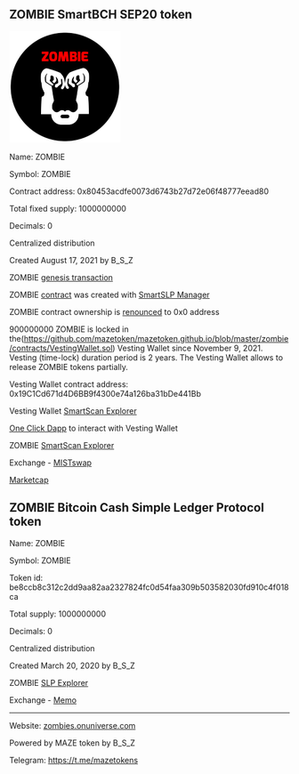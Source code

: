 ## ZOMBIE SmartBCH SEP20 token

![ZOMBIE](img/zombie200.png)

Name: ZOMBIE

Symbol: ZOMBIE

Contract address: 0x80453acdfe0073d6743b27d72e06f48777eead80

Total fixed supply: 1000000000

Decimals: 0

Centralized distribution

Created August 17, 2021 by B_S_Z

ZOMBIE [genesis transaction](https://www.smartscan.cash/transaction/0x5ecc9a7676c4991989a6350e461c1ce32de15679eda968ca078ed905b26084de)

ZOMBIE [contract](https://github.com/mazetoken/mazetoken.github.io/blob/master/zombie/contracts/SmartSLP_v1.sol) was created with [SmartSLP Manager](https://smartbch.fountainhead.cash/smartslp/)

ZOMBIE contract ownership is [renounced](https://www.smartscan.cash/transaction/0x31d185d2a1136a3da6ab2352c1490315ffcc47fafea4abe2d503d5524188ff5d) to 0x0 address

900000000 ZOMBIE is locked in the(https://github.com/mazetoken/mazetoken.github.io/blob/master/zombie/contracts/VestingWallet.sol) Vesting Wallet since November 9, 2021. Vesting (time-lock) duration period is 2 years. The Vesting Wallet allows to release ZOMBIE tokens partially.

Vesting Wallet contract address: 0x19C1Cd671d4D6BB9f4300e74a126ba31bDe441Bb

Vesting Wallet [SmartScan Explorer](https://www.smartscan.cash/address/0x19C1Cd671d4D6BB9f4300e74a126ba31bDe441Bb)

[One Click Dapp](https://oneclickdapp.com/scholar-prosper) to interact with Vesting Wallet

ZOMBIE [SmartScan Explorer](https://www.smartscan.cash/address/0x80453acdfe0073d6743b27d72e06f48777eead80)

Exchange - [MISTswap](https://app.mistswap.fi/swap)

[Marketcap](https://www.marketcap.cash/token/ZOMBIE)


## ZOMBIE Bitcoin Cash Simple Ledger Protocol token

Name: ZOMBIE

Symbol: ZOMBIE

Token id: be8ccb8c312c2dd9aa82aa2327824fc0d54faa309b503582030fd910c4f018ca

Total supply: 1000000000

Decimals: 0

Centralized distribution

Created March 20, 2020 by B_S_Z

ZOMBIE [SLP Explorer](https://simpleledger.info/#token/be8ccb8c312c2dd9aa82aa2327824fc0d54faa309b503582030fd910c4f018ca)

Exchange - [Memo](https://memo.cash/token/be8ccb8c312c2dd9aa82aa2327824fc0d54faa309b503582030fd910c4f018ca?for-sale)

----------------------------------------------------------------------------------------------

Website: [zombies.onuniverse.com](https://zombies.onuniverse.com)

Powered by MAZE token by B_S_Z

Telegram: https://t.me/mazetokens

